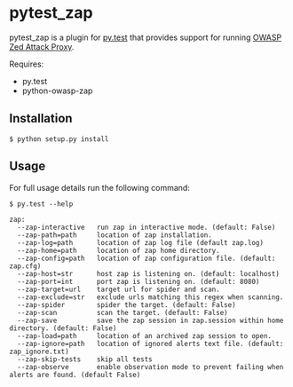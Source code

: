 pytest_zap
==========

pytest_zap is a plugin for [py.test](http://pytest.org/) that provides support for running [OWASP Zed Attack Proxy](https://www.owasp.org/index.php/OWASP_Zed_Attack_Proxy_Project).

Requires:

  * py.test
  * python-owasp-zap

Installation
------------

    $ python setup.py install

Usage
-----

For full usage details run the following command:

    $ py.test --help

    zap:
      --zap-interactive   run zap in interactive mode. (default: False)
      --zap-path=path     location of zap installation.
      --zap-log=path      location of zap log file (default zap.log)
      --zap-home=path     location of zap home directory.
      --zap-config=path   location of zap configuration file. (default: zap.cfg)
      --zap-host=str      host zap is listening on. (default: localhost)
      --zap-port=int      port zap is listening on. (default: 8080)
      --zap-target=url    target url for spider and scan.
      --zap-exclude=str   exclude urls matching this regex when scanning.
      --zap-spider        spider the target. (default: False)
      --zap-scan          scan the target. (default: False)
      --zap-save          save the zap session in zap.session within home directory. (default: False)
      --zap-load=path     location of an archived zap session to open.
      --zap-ignore=path   location of ignored alerts text file. (default: zap_ignore.txt)
      --zap-skip-tests    skip all tests
      --zap-observe       enable observation mode to prevent failing when alerts are found. (default False)
